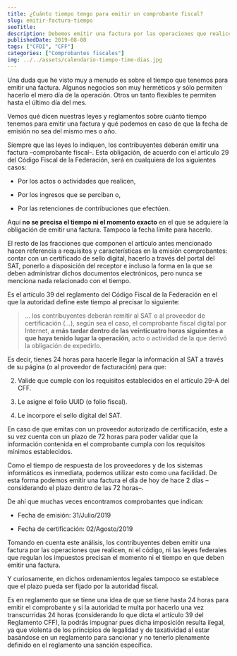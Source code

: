 ```yaml
---
title: ¿Cuánto tiempo tengo para emitir un comprobante fiscal?
slug: emitir-factura-tiempo
seoTitle: 
description: Debemos emitir una factura por las operaciones que realicemos, sin embargo, existe una duda sobre cuánto tiempo tenemos para hacerlo.
publishedDate: 2019-08-08
tags: ["CFDI", "CFF"]
categories: ["Comprobantes fiscales"]
img: ../../assets/calendario-tiempo-time-dias.jpg
---
```



Una duda que he visto muy a menudo es sobre el tiempo que tenemos para emitir una factura. Algunos negocios son muy herméticos y sólo permiten hacerlo el mero día de la operación. Otros un tanto flexibles te permiten hasta el último día del mes.




Vemos qué dicen nuestras leyes y reglamentos sobre cuánto tiempo tenemos para emitir una factura y qué podemos en caso de que la fecha de emisión no sea del mismo mes o año.




Siempre que las leyes lo indiquen, los contribuyentes deberán emitir una factura –comprobante fiscal–. Esta obligación, de acuerdo con el artículo 29 del Código Fiscal de la Federación, será en cualquiera de los siguientes casos:




* Por los actos o actividades que realicen,

* Por los ingresos que se perciban o,

* Por las retenciones de contribuciones que efectúen.




Aquí **no se precisa el tiempo ni el momento exacto** en el que se adquiere la obligación de emitir una factura. Tampoco la fecha límite para hacerlo.




El resto de las fracciones que componen el artículo antes mencionado hacen referencia a requisitos y características en la emisión comprobantes: contar con un certificado de sello digital, hacerlo a través del portal del SAT, ponerlo a disposición del receptor e incluso la forma en la que se deben administrar dichos documentos electrónicos, pero nunca se menciona nada relacionado con el tiempo.




Es el artículo 39 del reglamento del Código Fiscal de la Federación en el que la autoridad define este tiempo al precisar lo siguiente:





> … los contribuyentes deberán remitir al SAT o al proveedor de certificación (…), según sea el caso, el comprobante fiscal digital por Internet, **a más tardar dentro de las veinticuatro horas siguientes a que haya tenido lugar la operación**, acto o actividad de la que derivó la obligación de expedirlo.




Es decir, tienes 24 horas para hacerle llegar la información al SAT a través de su página (o al proveedor de facturación) para que:




2. Valide que cumple con los requisitos establecidos en el artículo 29\-A del CFF.

6. Le asigne el folio UUID (o folio fiscal).

10. Le incorpore el sello digital del SAT.




En caso de que emitas con un proveedor autorizado de certificación, este a su vez cuenta con un plazo de 72 horas para poder validar que la información contenida en el comprobante cumpla con los requisitos mínimos establecidos.




Como el tiempo de respuesta de los proveedores y de los sistemas informáticos es inmediata, podemos utilizar esto como una facilidad. De esta forma podemos emitir una factura el día de hoy de hace 2 días –considerando el plazo dentro de las 72 horas–.




De ahí que muchas veces encontramos comprobantes que indican:




* Fecha de emisión: 31/Julio/2019

* Fecha de certificación: 02/Agosto/2019




Tomando en cuenta este análisis, los contribuyentes deben emitir una factura por las operaciones que realicen, ni el código, ni las leyes federales que regulan los impuestos precisan el momento ni el tiempo en que deben emitir una factura.




Y curiosamente, en dichos ordenamientos legales tampoco se establece que el plazo pueda ser fijado por la autoridad fiscal.




Es en reglamento que se tiene una idea de que se tiene hasta 24 horas para emitir el comprobante y si la autoridad te multa por hacerlo una vez transcurridas 24 horas (considerando lo que dicta el artículo 39 del Reglamento CFF), la podrás impugnar pues dicha imposición resulta ilegal, ya que violenta de los principios de legalidad y de taxatividad al estar basándose en un reglamento para sancionar y no tenerlo plenamente definido en el reglamento una sanción específica.



